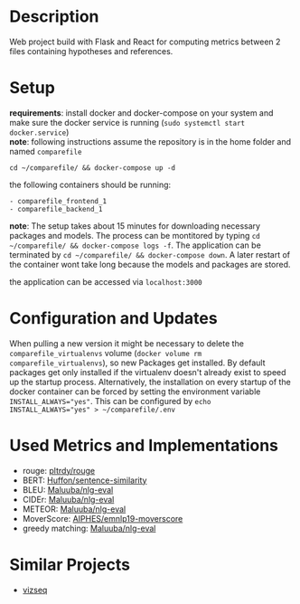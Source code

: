 # Description

Web project build with Flask and React for computing metrics between 2 files containing hypotheses and references.

# Setup

**requirements**: install docker and docker-compose on your system and make sure
the docker service is running (`sudo systemctl start docker.service`)  
**note**: following instructions assume the repository is in the home folder and named `comparefile`

`cd ~/comparefile/ && docker-compose up -d`

the following containers should be running:

    - comparefile_frontend_1
    - comparefile_backend_1

**note**: The setup takes about 15 minutes for downloading necessary packages and models.
The process can be montitored by typing `cd ~/comparefile/ && docker-compose logs -f`.
The application can be terminated by `cd ~/comparefile/ && docker-compose down`.
A later restart of the container wont take long because the models and packages are stored.

the application can be accessed via `localhost:3000`

# Configuration and Updates

When pulling a new version it might be necessary to delete the `comparefile_virtualenvs` volume (`docker volume rm comparefile_virtualenvs`),
so new Packages get installed. By default packages get only installed if the virtualenv doesn't already exist to speed up the startup process.
Alternatively, the installation on every startup of the docker container can be forced by setting the environment variable `INSTALL_ALWAYS="yes"`.
This can be configured by `echo INSTALL_ALWAYS="yes" > ~/comparefile/.env`

# Used Metrics and Implementations
- rouge: [pltrdy/rouge](https://github.com/pltrdy/rouge)
- BERT: [Huffon/sentence-similarity](https://github.com/Huffon/sentence-similarity)
- BLEU: [Maluuba/nlg-eval](https://github.com/Maluuba/nlg-eval)
- CIDEr: [Maluuba/nlg-eval](https://github.com/Maluuba/nlg-eval)
- METEOR: [Maluuba/nlg-eval](https://github.com/Maluuba/nlg-eval)
- MoverScore: [AIPHES/emnlp19-moverscore](https://github.com/AIPHES/emnlp19-moverscore)
- greedy matching: [Maluuba/nlg-eval](https://github.com/Maluuba/nlg-eval)

# Similar Projects
- [vizseq](https://github.com/facebookresearch/vizseq)

